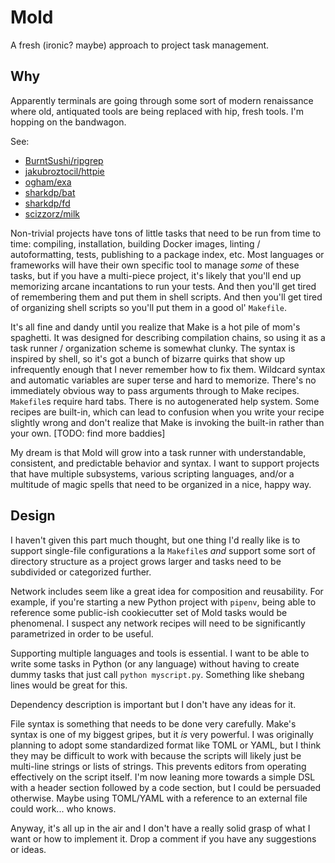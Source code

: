 # Mold

A fresh (ironic? maybe) approach to project task management.

## Why

Apparently terminals are going through some sort of modern renaissance where
old, antiquated tools are being replaced with hip, fresh tools. I'm hopping on
the bandwagon.

See:

* [BurntSushi/ripgrep](https://github.com/BurntSushi/ripgrep)
* [jakubroztocil/httpie](https://github.com/jakubroztocil/httpie)
* [ogham/exa](https://github.com/ogham/exa)
* [sharkdp/bat](https://github.com/sharkdp/bat)
* [sharkdp/fd](https://github.com/sharkdp/fd)
* [scizzorz/milk](https://github.com/scizzorz/milk)

Non-trivial projects have tons of little tasks that need to be run from time to
time: compiling, installation, building Docker images, linting /
autoformatting, tests, publishing to a package index, etc. Most languages or
frameworks will have their own specific tool to manage *some* of these tasks,
but if you have a multi-piece project, it's likely that you'll end up
memorizing arcane incantations to run your tests. And then you'll get tired of
remembering them and put them in shell scripts. And then you'll get tired of
organizing shell scripts so you'll put them in a good ol' `Makefile`.

It's all fine and dandy until you realize that Make is a hot pile of mom's
spaghetti. It was designed for describing compilation chains, so using it as a
task runner / organization scheme is somewhat clunky. The syntax is inspired by
shell, so it's got a bunch of bizarre quirks that show up infrequently enough
that I never remember how to fix them. Wildcard syntax and automatic variables
are super terse and hard to memorize. There's no immediately obvious way to
pass arguments through to Make recipes. `Makefile`s require hard tabs. There is
no autogenerated help system. Some recipes are built-in, which can lead to
confusion when you write your recipe slightly wrong and don't realize that Make
is invoking the built-in rather than your own. [TODO: find more baddies]

My dream is that Mold will grow into a task runner with understandable,
consistent, and predictable behavior and syntax. I want to support projects
that have multiple subsystems, various scripting languages, and/or a multitude
of magic spells that need to be organized in a nice, happy way.

## Design

I haven't given this part much thought, but one thing I'd really like is to
support single-file configurations a la `Makefile`s *and* support some sort of
directory structure as a project grows larger and tasks need to be subdivided
or categorized further.

Network includes seem like a great idea for composition and reusability. For
example, if you're starting a new Python project with `pipenv`, being able to
reference some public-ish cookiecutter set of Mold tasks would be phenomenal. I
suspect any network recipes will need to be significantly parametrized in order
to be useful.

Supporting multiple languages and tools is essential. I want to be able to
write some tasks in Python (or any language) without having to create dummy
tasks that just call `python myscript.py`. Something like shebang lines would
be great for this.

Dependency description is important but I don't have any ideas for it.

File syntax is something that needs to be done very carefully. Make's syntax is
one of my biggest gripes, but it *is* very powerful. I was originally planning
to adopt some standardized format like TOML or YAML, but I think they may be
difficult to work with because the scripts will likely just be multi-line
strings or lists of strings. This prevents editors from operating effectively
on the script itself. I'm now leaning more towards a simple DSL with a header
section followed by a code section, but I could be persuaded otherwise. Maybe
using TOML/YAML with a reference to an external file could work... who knows.

Anyway, it's all up in the air and I don't have a really solid grasp of what I
want or how to implement it. Drop a comment if you have any suggestions or
ideas.
